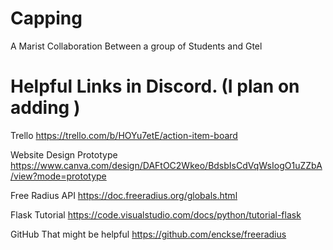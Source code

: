 # Capping
A Marist Collaboration Between a group of Students and Gtel

# Helpful Links in Discord. (I plan on adding )

Trello
https://trello.com/b/HOYu7etE/action-item-board

Website Design Prototype 
https://www.canva.com/design/DAFtOC2Wkeo/BdsbIsCdVqWsIogO1uZZbA/view?mode=prototype

Free Radius API
https://doc.freeradius.org/globals.html

Flask Tutorial
https://code.visualstudio.com/docs/python/tutorial-flask

GitHub That might be helpful
https://github.com/enckse/freeradius